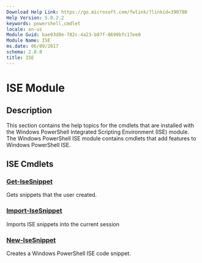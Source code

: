 ```yaml
---
Download Help Link: https://go.microsoft.com/fwlink/?linkid=390780
Help Version: 5.0.2.2
keywords: powershell,cmdlet
locale: en-us
Module Guid: bae93d8e-782c-4a23-b87f-8699bfc17ee0
Module Name: ISE
ms.date: 06/09/2017
schema: 2.0.0
title: ISE
---
```

# ISE Module

## Description

This section contains the help topics for the cmdlets that are installed with the Windows PowerShell Integrated Scripting Environment (ISE) module.
The Windows PowerShell ISE module contains cmdlets that add features to Windows PowerShell ISE.

## ISE Cmdlets

### [Get-IseSnippet](Get-IseSnippet.md)
Gets snippets that the user created.

### [Import-IseSnippet](Import-IseSnippet.md)
Imports ISE snippets into the current session

### [New-IseSnippet](New-IseSnippet.md)
Creates a Windows PowerShell ISE code snippet.


